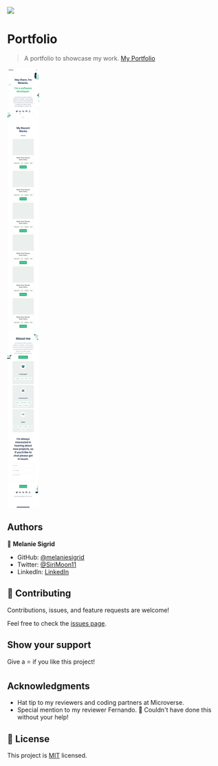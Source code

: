 ![](https://img.shields.io/badge/Microverse-blueviolet)

# Portfolio

> A portfolio to showcase my work. 
> [My Portfolio](https://melaniesigrid.github.io/portfolio/)


![screenshot](images/app_screenshot.png)

## Authors

👤 **Melanie Sigrid**

- GitHub: [@melaniesigrid](https://github.com/melaniesigrid)
- Twitter: [@SiriMoon11](https://twitter.com/SiriMoon11)
- LinkedIn: [LinkedIn](https://www.linkedin.com/in/melanie-arellano-92aaa9194/)

## 🤝 Contributing

Contributions, issues, and feature requests are welcome!

Feel free to check the [issues page](../../issues/).

## Show your support

Give a ⭐️ if you like this project!

## Acknowledgments

- Hat tip to my reviewers and coding partners at Microverse.
- Special mention to my reviewer Fernando. 💫 Couldn't have done this without your help!

## 📝 License

This project is [MIT](./MIT.md) licensed.
